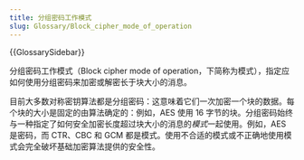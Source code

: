 ```yaml
---
title: 分组密码工作模式
slug: Glossary/Block_cipher_mode_of_operation
---
```


{{GlossarySidebar}}

分组密码工作模式（Block cipher mode of operation，下简称为模式），指定应如何使用分组密码来加密或解密长于块大小的消息。

目前大多数对称密钥算法都是分组密码：这意味着它们一次加密一个块的数据。每个块的大小是固定的由算法确定的：例如，AES 使用 16 字节的块。分组密码始终与一种指定了如何安全加密长度超过块大小的消息的*模式*一起使用。例如，AES 是密码，而 CTR、CBC 和 GCM 都是模式。使用不合适的模式或不正确地使用模式会完全破坏基础加密算法提供的安全性。
